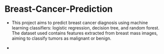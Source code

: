 # Breast-Cancer-Prediction
* This project aims to predict breast cancer diagnosis using machine learning classifiers: logistic regression, decision tree, and random forest. The dataset used contains features extracted from breast mass images, aiming to classify tumors as malignant or benign.

* 
